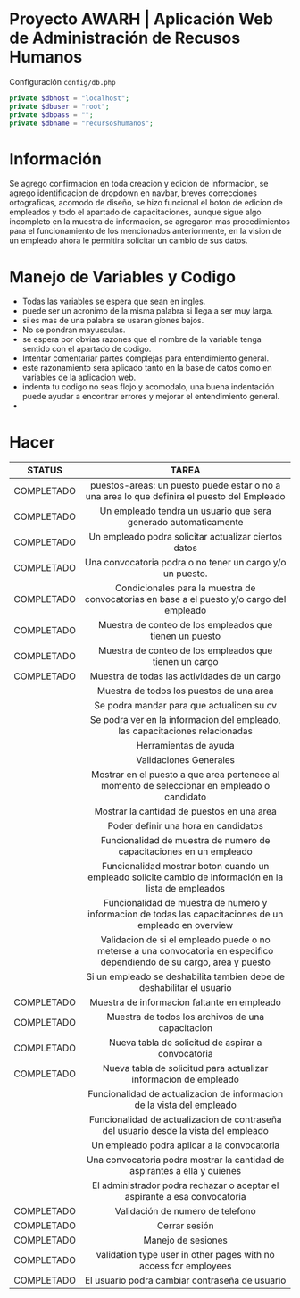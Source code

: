 # Proyecto AWARH | Aplicación Web de Administración de Recusos Humanos


Configuración `config/db.php`
```php
private $dbhost = "localhost";
private $dbuser = "root";
private $dbpass = "";
private $dbname = "recursoshumanos";
````


# Información
Se agrego confirmacion en toda creacion y edicion de informacion, se agrego identificacion de dropdown en navbar, breves correcciones ortograficas, acomodo de diseño, se hizo funcional el boton de edicion de empleados y todo el apartado de capacitaciones, aunque sigue algo incompleto en la muestra de informacion, se agregaron mas procedimientos para el funcionamiento de los mencionados anteriormente, en la vision de un empleado ahora le permitira solicitar un cambio de sus datos.


# Manejo de Variables y Codigo
- Todas las variables se espera que sean en ingles.
- puede ser un acronimo de la misma palabra si llega a ser muy larga.
- si es mas de una palabra se usaran giones bajos.
- No se pondran mayusculas.
- se espera por obvias razones que el nombre de la variable tenga sentido con el apartado de codigo.
- Intentar comentariar partes complejas para entendimiento general.
- este razonamiento sera aplicado tanto en la base de datos como en variables de la aplicacion web.
- indenta tu codigo no seas flojo y acomodalo, una buena indentación puede ayudar a encontrar errores y mejorar el entendimiento general.
- 



# Hacer
| STATUS | TAREA | 
| :---: | :---: |
|COMPLETADO| puestos-areas: un puesto puede estar o no a una area lo que definira el puesto del Empleado | 
|COMPLETADO| Un empleado tendra un usuario que sera generado automaticamente |
|COMPLETADO| Un empleado podra solicitar actualizar ciertos datos |
|COMPLETADO| Una convocatoria podra o no tener un cargo y/o un puesto. |
|COMPLETADO| Condicionales para la muestra de convocatorias en base a el puesto y/o cargo del empleado |
|COMPLETADO| Muestra de conteo de los empleados que tienen un puesto | 
|COMPLETADO| Muestra de conteo de los empleados que tienen un cargo |
|COMPLETADO| Muestra de todas las actividades de un cargo |
| | Muestra de todos los puestos de una area | 
| | Se podra mandar para que actualicen su cv |
| | Se podra ver en la informacion del empleado, las capacitaciones relacionadas |
| | Herramientas de ayuda |
| | Validaciones Generales |
| | Mostrar en el puesto a que area pertenece al momento de seleccionar en empleado o candidato |
| | Mostrar la cantidad de puestos en una area |
| | Poder definir una hora en candidatos |
| | Funcionalidad de muestra de numero de capacitaciones en un empleado|
| | Funcionalidad mostrar boton cuando un empleado solicite cambio de información en la lista de empleados |
| | Funcionalidad de muestra de numero y informacion de todas las capacitaciones de un empleado en overview |
| | Validacion de si el empleado puede o no meterse a una convocatoria en especifico dependiendo de su cargo, area y puesto |
| | Si un empleado se deshabilita tambien debe de deshabilitar el usuario
|COMPLETADO| Muestra de informacion faltante en empleado |
|COMPLETADO| Muestra de todos los archivos de una capacitacion  |
|COMPLETADO| Nueva tabla de solicitud de aspirar a convocatoria |
|COMPLETADO| Nueva tabla de solicitud para actualizar informacion de empleado |
| | Funcionalidad de actualizacion de informacion de la vista del empleado |
| | Funcionalidad de actualizacion de contraseña del usuario desde la vista del empleado |
| | Un empleado podra aplicar a la convocatoria |
| | Una convocatoria podra mostrar la cantidad de aspirantes a ella y quienes |
| | El administrador podra rechazar o aceptar el aspirante a esa convocatoria |
|COMPLETADO| Validación de numero de telefono |
|COMPLETADO| Cerrar sesión |
|COMPLETADO| Manejo de sesiones |
|COMPLETADO| validation type user in other pages with no access for employees |
|COMPLETADO| El usuario podra cambiar contraseña de usuario |
